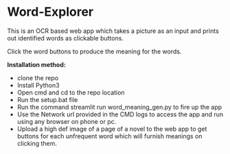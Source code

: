 # Word-Explorer

This is an OCR based web app which takes a picture as an input and prints out identified words as clickable buttons.

Click the word buttons to produce the meaning for the words.

**Installation method:**

 - clone the repo
 - Install Python3
 - Open cmd and cd to the repo location
 - Run the setup.bat file
 - Run the command streamlit run word_meaning_gen.py to fire up the app
 - Use the Network url provided in the CMD logs to access the app and run using any browser on phone or pc.
 - Upload a high def image of a page of a novel to the web app to get buttons for each unfrequent word which will furnish meanings on clicking them.

